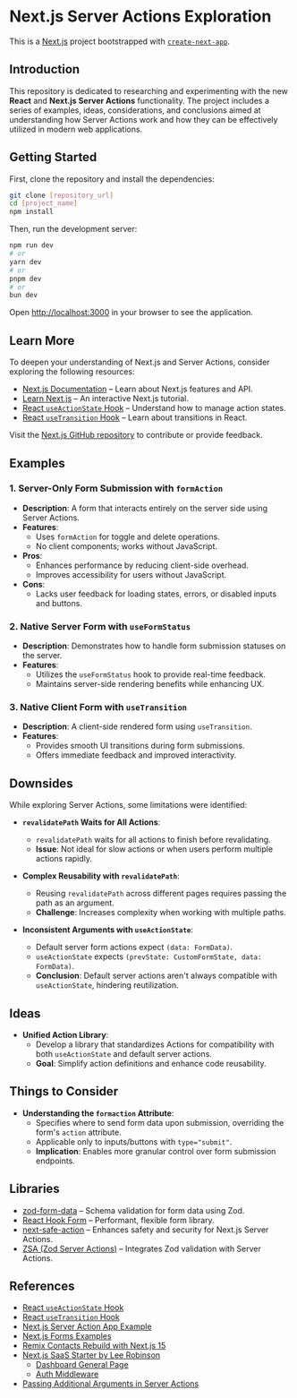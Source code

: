 # Next.js Server Actions Exploration

This is a [Next.js](https://nextjs.org) project bootstrapped with [`create-next-app`](https://nextjs.org/docs/app/api-reference/cli/create-next-app).

## Introduction

This repository is dedicated to researching and experimenting with the new **React** and **Next.js Server Actions** functionality. The project includes a series of examples, ideas, considerations, and conclusions aimed at understanding how Server Actions work and how they can be effectively utilized in modern web applications.

## Getting Started

First, clone the repository and install the dependencies:

```bash
git clone [repository_url]
cd [project_name]
npm install
```

Then, run the development server:

```bash
npm run dev
# or
yarn dev
# or
pnpm dev
# or
bun dev
```

Open [http://localhost:3000](http://localhost:3000) in your browser to see the application.

## Learn More

To deepen your understanding of Next.js and Server Actions, consider exploring the following resources:

- [Next.js Documentation](https://nextjs.org/docs) – Learn about Next.js features and API.
- [Learn Next.js](https://nextjs.org/learn) – An interactive Next.js tutorial.
- [React `useActionState` Hook](https://react.dev/reference/react/useActionState) – Understand how to manage action states.
- [React `useTransition` Hook](https://react.dev/reference/react/useTransition) – Learn about transitions in React.

Visit the [Next.js GitHub repository](https://github.com/vercel/next.js) to contribute or provide feedback.

## Examples

### 1. Server-Only Form Submission with `formAction`

- **Description**: A form that interacts entirely on the server side using Server Actions.
- **Features**:
  - Uses `formAction` for toggle and delete operations.
  - No client components; works without JavaScript.
- **Pros**:
  - Enhances performance by reducing client-side overhead.
  - Improves accessibility for users without JavaScript.
- **Cons**:
  - Lacks user feedback for loading states, errors, or disabled inputs and buttons.

### 2. Native Server Form with `useFormStatus`

- **Description**: Demonstrates how to handle form submission statuses on the server.
- **Features**:
  - Utilizes the `useFormStatus` hook to provide real-time feedback.
  - Maintains server-side rendering benefits while enhancing UX.

### 3. Native Client Form with `useTransition`

- **Description**: A client-side rendered form using `useTransition`.
- **Features**:
  - Provides smooth UI transitions during form submissions.
  - Offers immediate feedback and improved interactivity.

## Downsides

While exploring Server Actions, some limitations were identified:

- **`revalidatePath` Waits for All Actions**:
  - `revalidatePath` waits for all actions to finish before revalidating.
  - **Issue**: Not ideal for slow actions or when users perform multiple actions rapidly.

- **Complex Reusability with `revalidatePath`**:
  - Reusing `revalidatePath` across different pages requires passing the path as an argument.
  - **Challenge**: Increases complexity when working with multiple paths.

- **Inconsistent Arguments with `useActionState`**:
  - Default server form actions expect `(data: FormData)`.
  - `useActionState` expects `(prevState: CustomFormState, data: FormData)`.
  - **Conclusion**: Default server actions aren't always compatible with `useActionState`, hindering reutilization.

## Ideas

- **Unified Action Library**:
  - Develop a library that standardizes Actions for compatibility with both `useActionState` and default server actions.
  - **Goal**: Simplify action definitions and enhance code reusability.

## Things to Consider

- **Understanding the `formaction` Attribute**:
  - Specifies where to send form data upon submission, overriding the form's `action` attribute.
  - Applicable only to inputs/buttons with `type="submit"`.
  - **Implication**: Enables more granular control over form submission endpoints.

## Libraries

- [zod-form-data](https://www.npmjs.com/package/zod-form-data) – Schema validation for form data using Zod.
- [React Hook Form](https://github.com/react-hook-form/react-hook-form) – Performant, flexible form library.
- [next-safe-action](https://github.com/TheEdoRan/next-safe-action) – Enhances safety and security for Next.js Server Actions.
- [ZSA (Zod Server Actions)](https://github.com/IdoPesok/zsa) – Integrates Zod validation with Server Actions.

## References

- [React `useActionState` Hook](https://react.dev/reference/react/useActionState)
- [React `useTransition` Hook](https://react.dev/reference/react/useTransition)
- [Next.js Server Action App Example](https://github.com/wpcodevo/nextjs-server-action-app/tree/main)
- [Next.js Forms Examples](https://github.com/vercel/next.js/tree/canary/examples/next-forms)
- [Remix Contacts Rebuild with Next.js 15](https://github.com/aurorascharff/next15-remix-contacts-rebuild-v2/tree/main)
- [Next.js SaaS Starter by Lee Robinson](https://github.com/leerob/next-saas-starter/tree/main)
  - [Dashboard General Page](https://github.com/leerob/next-saas-starter/blob/5770d6430cea57acd0abf9b26db6c340757adf8a/app/(dashboard)/dashboard/general/page.tsx#L24-L36)
  - [Auth Middleware](https://github.com/leerob/next-saas-starter/blob/5770d6430cea57acd0abf9b26db6c340757adf8a/lib/auth/middleware.ts#L31-L54)
- [Passing Additional Arguments in Server Actions](https://nextjs.org/docs/app/building-your-application/data-fetching/server-actions-and-mutations#passing-additional-arguments)

